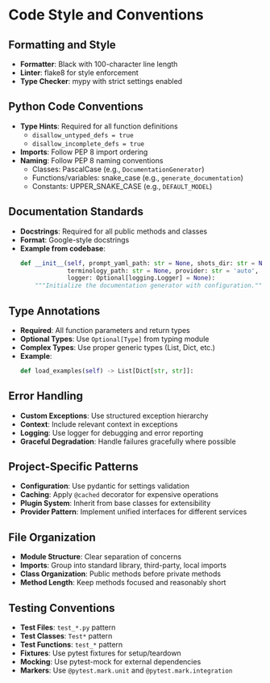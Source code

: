 # Code Style and Conventions

## Formatting and Style
- **Formatter**: Black with 100-character line length
- **Linter**: flake8 for style enforcement
- **Type Checker**: mypy with strict settings enabled

## Python Code Conventions
- **Type Hints**: Required for all function definitions
  - `disallow_untyped_defs = true`
  - `disallow_incomplete_defs = true`
- **Imports**: Follow PEP 8 import ordering
- **Naming**: Follow PEP 8 naming conventions
  - Classes: PascalCase (e.g., `DocumentationGenerator`)
  - Functions/variables: snake_case (e.g., `generate_documentation`)
  - Constants: UPPER_SNAKE_CASE (e.g., `DEFAULT_MODEL`)

## Documentation Standards
- **Docstrings**: Required for all public methods and classes
- **Format**: Google-style docstrings
- **Example from codebase**:
  ```python
  def __init__(self, prompt_yaml_path: str = None, shots_dir: str = None,
               terminology_path: str = None, provider: str = 'auto', 
               logger: Optional[logging.Logger] = None):
      """Initialize the documentation generator with configuration."""
  ```

## Type Annotations
- **Required**: All function parameters and return types
- **Optional Types**: Use `Optional[Type]` from typing module
- **Complex Types**: Use proper generic types (List, Dict, etc.)
- **Example**:
  ```python
  def load_examples(self) -> List[Dict[str, str]]:
  ```

## Error Handling
- **Custom Exceptions**: Use structured exception hierarchy
- **Context**: Include relevant context in exceptions
- **Logging**: Use logger for debugging and error reporting
- **Graceful Degradation**: Handle failures gracefully where possible

## Project-Specific Patterns
- **Configuration**: Use pydantic for settings validation
- **Caching**: Apply `@cached` decorator for expensive operations
- **Plugin System**: Inherit from base classes for extensibility
- **Provider Pattern**: Implement unified interfaces for different services

## File Organization
- **Module Structure**: Clear separation of concerns
- **Imports**: Group into standard library, third-party, local imports
- **Class Organization**: Public methods before private methods
- **Method Length**: Keep methods focused and reasonably short

## Testing Conventions
- **Test Files**: `test_*.py` pattern
- **Test Classes**: `Test*` pattern  
- **Test Functions**: `test_*` pattern
- **Fixtures**: Use pytest fixtures for setup/teardown
- **Mocking**: Use pytest-mock for external dependencies
- **Markers**: Use `@pytest.mark.unit` and `@pytest.mark.integration`